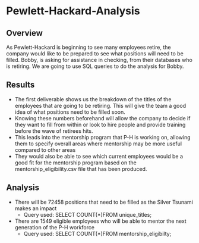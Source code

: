 # Pewlett-Hackard-Analysis

## Overview

As Pewlett-Hackard is beginning to see many employees retire, the company would like to be prepared to see what positions will need to be filled. Bobby, is asking for assistance in checking, from their databases who is retiring. We are going to use SQL queries to do the analysis for Bobby.

## Results
- The first deliverable shows us the breakdown of the titles of the employees that are going to be retiring. This will give the team a good idea of what positions need to be filled soon.
- Knowing these numbers beforehand will allow the company to decide if they want to fill from within or look to hire people and provide training before the wave of retirees hits. 
- This leads into the mentorship program that P-H is working on, allowing them to specify overall areas where mentorship may be more useful compared to other areas
- They would also be able to see which current employees would be a good fit for the mentorship program based on the mentorship_eligibility.csv file that has been produced.

## Analysis

- There will be 72458 positions that need to be filled as the Silver Tsunami makes an impact
    - Query used: SELECT COUNT(*)FROM unique_titles;
- There are 1549 eligible employees who will be able to mentor the next generation of the P-H workforce
    - Query used: SELECT COUNT(*)FROM mentorship_eligibilty;